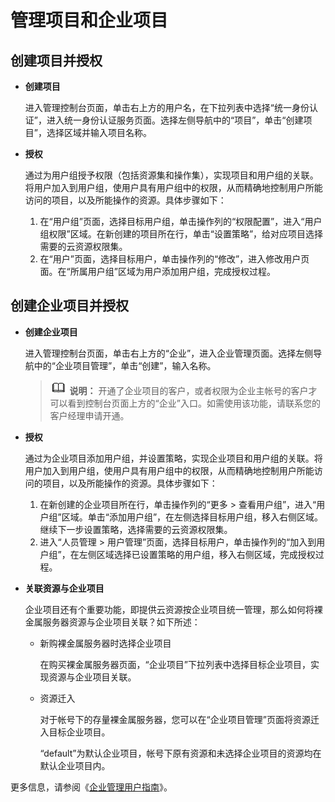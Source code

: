 # 管理项目和企业项目<a name="bms_umn_0053"></a>

## 创建项目并授权<a name="section448317345616"></a>

-   **创建项目**

    进入管理控制台页面，单击右上方的用户名，在下拉列表中选择“统一身份认证”，进入统一身份认证服务页面。选择左侧导航中的“项目”，单击“创建项目”，选择区域并输入项目名称。

-   **授权**

    通过为用户组授予权限（包括资源集和操作集），实现项目和用户组的关联。将用户加入到用户组，使用户具有用户组中的权限，从而精确地控制用户所能访问的项目，以及所能操作的资源。具体步骤如下：

    1.  在“用户组”页面，选择目标用户组，单击操作列的“权限配置”，进入“用户组权限”区域。在新创建的项目所在行，单击“设置策略”，给对应项目选择需要的云资源权限集。
    2.  在“用户”页面，选择目标用户，单击操作列的“修改”，进入修改用户页面。在“所属用户组”区域为用户添加用户组，完成授权过程。


## 创建企业项目并授权<a name="section19513274336"></a>

-   **创建企业项目**

    进入管理控制台页面，单击右上方的“企业”，进入企业管理页面。选择左侧导航中的“企业项目管理”，单击“创建”，输入名称。

    >![](public_sys-resources/icon-note.gif) **说明：** 
    >开通了企业项目的客户，或者权限为企业主帐号的客户才可以看到控制台页面上方的“企业”入口。如需使用该功能，请联系您的客户经理申请开通。

-   **授权**

    通过为企业项目添加用户组，并设置策略，实现企业项目和用户组的关联。将用户加入到用户组，使用户具有用户组中的权限，从而精确地控制用户所能访问的项目，以及所能操作的资源。具体步骤如下：

    1.  在新创建的企业项目所在行，单击操作列的“更多 \> 查看用户组”，进入“用户组”区域。单击“添加用户组”，在左侧选择目标用户组，移入右侧区域。继续下一步设置策略，选择需要的云资源权限集。
    2.  进入“人员管理 \> 用户管理”页面，选择目标用户，单击操作列的“加入到用户组”，在左侧区域选择已设置策略的用户组，移入右侧区域，完成授权过程。

-   **关联资源与企业项目**

    企业项目还有个重要功能，即提供云资源按企业项目统一管理，那么如何将裸金属服务器资源与企业项目关联？如下所述：

    -   新购裸金属服务器时选择企业项目

        在购买裸金属服务器页面，“企业项目”下拉列表中选择目标企业项目，实现资源与企业项目关联。

    -   资源迁入

        对于帐号下的存量裸金属服务器，您可以在“企业项目管理”页面将资源迁入目标企业项目。

        “default”为默认企业项目，帐号下原有资源和未选择企业项目的资源均在默认企业项目内。



更多信息，请参阅《[企业管理用户指南](https://support.huaweicloud.com/usermanual-em/zh-cn_topic_0123692049.html)》。

